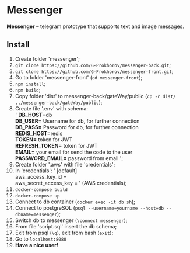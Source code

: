 <h1>Messenger</h1>
<p><b>Messenger</b> – telegram prototype that supports text and image
messages.</p>
<h2>Install</h2>
<ol>
    <li>Create folder 'messenger';</li>
    <li><code>git clone https://github.com/G-Prokhorov/messenger-back.git</code>;</li>
    <li><code>git clone https://github.com/G-Prokhorov/messenger-front.git</code>;</li>
    <li>Go to folder 'messenger-front' (<code>cd messenger-front</code>);</li>
    <li><code>npm install</code>;</li>
    <li><code>npm build</code>;</li>
    <li>Copy folder 'dist' to messenger-back/gateWay/public (<code>cp -r dist/ ../messenger-back/gateWay/public</code>);</li>
    <li>Create file '.env' with schema: <br/>'
        <b>DB_HOST</b>=db <br/>
        <b>DB_USER=</b> Username for db, for further connection<br/>
        <b>DB_PASS=</b> Password for db, for further connection<br/>
        <b>REDIS_HOST=</b>redis <br/>
        <b>TOKEN=</b> token for JWT<br/>
        <b>REFRESH_TOKEN=</b> token for JWT<br/>
        <b>EMAIL=</b> your email for send the code to the user<br/>
        <b>PASSWORD_EMAIL=</b> password from email
    ';</li>
    <li>Create folder '.aws' with file 'credentials';</li>
    <li>In 'credentials': '
        [default] <br/>
        aws_access_key_id = <br/> 
        aws_secret_access_key =
    ' (AWS credentials);</li>
    <li><code>docker-compose build</code></li>
    <li><code>docker-compose up</code></li>
    <li>Connect to db container (<code>docker exec -it db sh</code>);</li>
    <li>Connect to postgreSQL (<code>psql --username=yourname --host=db --dbname=messenger</code>);</li>
    <li>Switch db to messenger (<code>\connect messenger</code>);</li>
    <li>From file 'script.sql' insert the db schema;</li>
    <li>Exit from psql (<code>\q</code>), exit from bash (<code>exit</code>);</li>
    <li>Go to <code>localhost:8080</code></li>
    <li><b>Have a nice user!</b></li>
</ol>